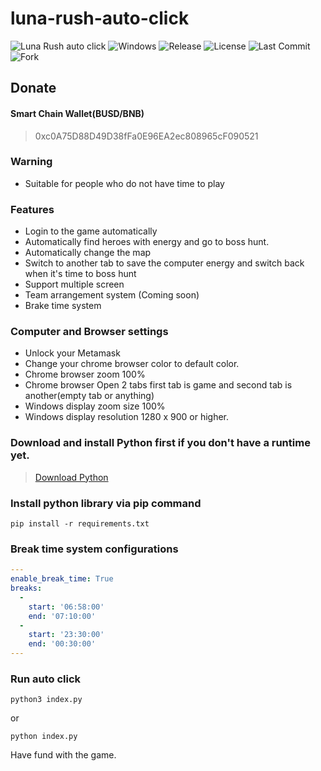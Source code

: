 # luna-rush-auto-click
![Luna Rush auto click](https://badgen.net/badge/LunaRushAutoClick/main/green?icon=terminal) 
![Windows](https://badgen.net/github/checks/node-formidable/node-formidable/master/windows)
![Release](https://badgen.net/github/release/dbox-dev/luna-rush-auto-click)
![License](https://badgen.net/github/license/dbox-dev/luna-rush-auto-click)
![Last Commit](https://badgen.net/github/last-commit/dbox-dev/luna-rush-auto-click/main)
![Fork](https://badgen.net/github/forks/dbox-dev/luna-rush-auto-click)
## Donate
#### Smart Chain Wallet(BUSD/BNB)
> 0xc0A75D88D49D38fFa0E96EA2ec808965cF090521

### Warning
- Suitable for people who do not have time to play

### Features
- Login to the game automatically
- Automatically find heroes with energy and go to boss hunt.
- Automatically change the map
- Switch to another tab to save the computer energy and switch back when it's time to boss hunt
- Support multiple screen
- Team arrangement system (Coming soon)
- Brake time system

### Computer and Browser settings
- Unlock your Metamask
- Change your chrome browser color to default color.
- Chrome browser zoom 100%
- Chrome browser Open 2 tabs first tab is game and second tab is another(empty tab or anything)
- Windows display zoom size 100%
- Windows display resolution 1280 x 900 or higher.


### Download and install Python first if you don't have a runtime yet.
> [Download Python](https://www.python.org/downloads/)

### Install python library via pip command
```shell
pip install -r requirements.txt
```
### Break time system configurations
```yaml
---
enable_break_time: True
breaks:
  -
    start: '06:58:00'
    end: '07:10:00'
  -
    start: '23:30:00'
    end: '00:30:00'
---
```

### Run auto click
```shell
python3 index.py
```
or 
```shell
python index.py
```
Have fund with the game.

